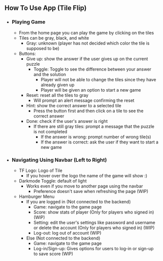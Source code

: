 ## __How To Use App (Tile Flip)__ ##

- ### __Playing Game__ ###
	- From the home page you can play the game by clicking on the tiles
	- Tiles can be gray, black, and white
		- Gray: unknown (player has not decided which color the tile is supposed to be)
	- Buttons:
		- Give up: show the answer if the user gives up on the current puzzle
  			- Toggle: Toggle to see the difference between your answer and the solution
     			- Player will not be able to change the tiles since they have already given up
        		- Player will be given an option to start a new game
		- Reset: reset all the tiles to gray
  			- Will prompt an alert message confirming the reset
		- Hint: show the correct answer to a selected tile
			- Press the button first and then click on a tile to see the correct answer
		- Done: check if the user's answer is right
  			- If there are still gray tiles: prompt a message that the puzzle is not completed
     			- If the answer is wrong: prompt number of wrong tile(s)
        		- If the answer is correct: ask the user if they want to start a new game
- ### __Navigating Using Navbar (Left to Right)__ ###
	- TF Logo: Logo of Tile
 		- If you hover over the logo the name of the game will show :)
 	- Darkmode Toggle: default of light
  		- Works even if you move to another page using the navbar
    		- Preference doesn't save when refreshing the page (WIP)
   	- Hamburger Menu
   		- If you are logged in (Not connected to the backend)
   	 		- Game: navigate to the game page
   	   		- Score: show stats of player (Only for players who signed in) (WIP)
			- Setting: edit the user's settings like password and username or delete the account (Only for players who signed in) (WIP)
			- Log-out: log out of account (WIP)
		- Else (Not connected to the backend)
			- Game: navigate to the game page
  			- Log-in/Sign-up: Gives options for users to log-in or sign-up to save score (WIP)
